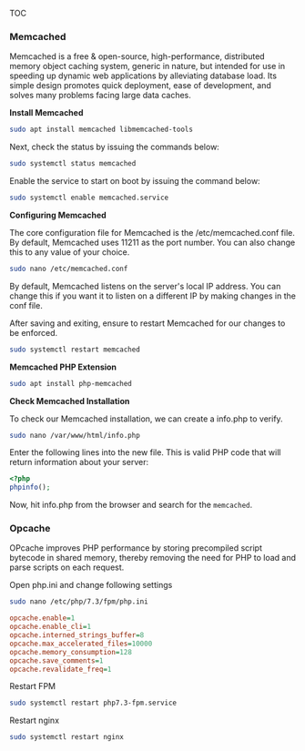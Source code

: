 TOC

### Memcached

Memcached is a free & open-source, high-performance, distributed memory object caching system, generic in nature, but intended for use in speeding up dynamic web applications by alleviating database load. Its simple design promotes quick deployment, ease of development, and solves many problems facing large data caches.

**Install Memcached**

```bash
sudo apt install memcached libmemcached-tools
```

Next, check the status by issuing the commands below:

```bash
sudo systemctl status memcached
```

Enable the service to start on boot by issuing the command below:

```bash
sudo systemctl enable memcached.service
```



**Configuring Memcached**

The core configuration file for Memcached is the /etc/memcached.conf file. By default, Memcached uses 11211 as the port number. You can also change this to any value of your choice.

```bash
sudo nano /etc/memcached.conf
```

By default, Memcached listens on the server's local IP address. You can change this if you want it to listen on a different IP by making changes in the conf file.

After saving and exiting, ensure to restart Memcached for our changes to be enforced.

```bash
sudo systemctl restart memcached
```



**Memcached PHP Extension**

```bash
sudo apt install php-memcached
```



**Check Memcached Installation**

To check our Memcached installation, we can create a info.php to verify.

```bash
sudo nano /var/www/html/info.php
```

Enter the following lines into the new file. This is valid PHP code that will return information about your server:

```php
<?php
phpinfo();
```

Now, hit info.php from the browser and search for the `memcached`.



### Opcache

OPcache improves PHP performance by storing precompiled script bytecode in shared memory, thereby removing the need for PHP to load and parse scripts on each request.

Open php.ini and change following settings

```bash
sudo nano /etc/php/7.3/fpm/php.ini
```

```ini
opcache.enable=1
opcache.enable_cli=1
opcache.interned_strings_buffer=8
opcache.max_accelerated_files=10000
opcache.memory_consumption=128
opcache.save_comments=1
opcache.revalidate_freq=1
```

Restart FPM

```bash
sudo systemctl restart php7.3-fpm.service
```

Restart nginx

```bash
sudo systemctl restart nginx
```

